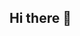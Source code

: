 ## Hi there 👋

<!--Hello, World! My name is Seth Rakich and I am new to this world of software development. I am currently enrolled in the coding bootcamp Tech Elevator. 
**Sethysan/SethySan** is a ✨ _special_ ✨ repository because its `README.md` (this file) appears on your GitHub profile.

Here are some ideas to get you started:

- 🔭 I’m currently working on ... prework
- 🌱 I’m currently learning ...gitHub
- 👯 I’m looking to collaborate on ...java
- 🤔 I’m looking for help with ...anything
- 💬 Ask me about ...music and guitars
- 📫 How to reach me: ...Seth.r.drummage@gmail.com
- 😄 Pronouns: ...He, him, guy, dude, bruh
- ⚡ Fun fact: ...I successfully landed the bottle flip challenge on my first try
-->
